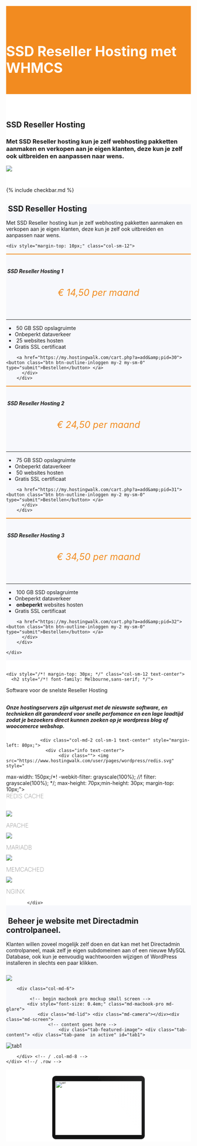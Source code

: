 <div class="jumbotron text-center" style="/* background-color: white !important; */padding: 1.5rem 0rem;margin-bottom: -1.5rem;background-color: #f28b20;border-radius: 0rem;">
<div class="container"> 
    <div class="container-fluid text-center" style="padding: 1.2rem 0rem;color: white;">

<h1 style="display: inline-block;padding-top: .3125rem;padding-bottom: .3125rem;margin-right: 1rem;font-size: 2.35rem;">
<i class="fab fa-whmcs" style="color: white;/* font-size: 20px; */"></i>  SSD Reseller Hosting met WHMCS
</h1>
</div>
</div>
</div>
 
<div class="jumbotron text-center" style="background-color: white !important;padding: 1.5rem 0rem;margin-bottom: -1rem;">
<div class="container">
<br>
<div style="margin-bottom: 20px;" class="row">
  <div> </div>
    <div style="margin-top: 30px;" class="col-sm-7">
      <h2 style="/*! font-family: Melbourne,sans-serif; */">SSD Reseller Hosting</h2>
<h3>Met SSD Reseller hosting kun je zelf webhosting pakketten aanmaken en verkopen aan je eigen klanten, deze kun je zelf ook uitbreiden en aanpassen naar wens.


</h3>
  </div>
  <div class="col-sm-5">
<img class="img-fluid" style="max-width: 350px;/* border-radius: 25px; */" src="https://www.whmcs.com/assets/images/screenshots/whmcs-admin-home.png">
  </div>
</div>
</div>
</div>


{% include checkbar.md %}




  
<div class="jumbotron" style="background-color: white;background-color: #f7f8fc !important;">
<div class="container text-center"> 
<h2><i class="fal fa-hdd" style="font-size: 34px;font-weight: 100;"></i>&nbsp;SSD Reseller Hosting</h2>
    <p>Met SSD Reseller hosting kun je zelf webhosting pakketten aanmaken en verkopen aan je eigen klanten, deze kun je zelf ook uitbreiden en aanpassen naar wens.</p>

<div class="row">

    <div style="margin-top: 10px;" class="col-sm-12">  

<div class="card-deck" style="margin-bottom: 20px;">

<div class="card mb-5 mb-lg-0">
          <div class="card-body text-center" style="border-top: 2px solid #f28b20;">

<h5 class="card-title text-muted text-uppercase text-center" style="/* margin-bottom: 10px; */">
<i class="fal fa-hdd" style="font-size: 34px;margin-bottom: 8px;font-weight: 100;color:#f28b20;"></i> <br>&nbsp;SSD Reseller Hosting 1</h5>
<h6 class="card-price text-center" style="font-size: 25px;text-align: center;color: #f28b20;">€ 14,50<span class="period">&nbsp;per maand</span></h6>
            <hr>
            <ul class="fa-ul">
              <li><span class="fa-li"><i class="fas fa-check" style="color: green;ray;"></i></span>&nbsp;50 GB SSD opslagruimte</li>
              <li><span class="fa-li"><i class="fas fa-check" style="color: green;ray;"></i></span>Onbeperkt dataverkeer</li>
              <li><span class="fa-li"><i class="fas fa-check" style="color: green;ray;"></i></span>&nbsp;25 websites hosten</li>
              <li><span class="fa-li"><i class="fas fa-check" style="color: green;ray;"></i></span>Gratis SSL certificaat</li>
            </ul>

        <a href="https://my.hostingwalk.com/cart.php?a=add&amp;pid=30"> <button class="btn btn-outline-inloggen my-2 my-sm-0" type="submit">Bestellen</button> </a>
          </div>
        </div>

<div class="card mb-5 mb-lg-0">
          <div class="card-body text-center" style="border-top: 2px solid #f28b20;">

<h5 class="card-title text-muted text-uppercase text-center" style="/* margin-bottom: 10px; */">
<i class="fal fa-hdd" style="font-size: 34px;margin-bottom: 8px;font-weight: 100;color:#f28b20;"></i> <br>&nbsp;SSD Reseller Hosting 2</h5>
<h6 class="card-price text-center" style="font-size: 25px;text-align: center;color: #f28b20;">€ 24,50<span class="period">&nbsp;per maand</span></h6>
            <hr>
            <ul class="fa-ul">
              <li><span class="fa-li"><i class="fas fa-check" style="color: green;ray;"></i></span>&nbsp;75 GB SSD opslagruimte</li>
              <li><span class="fa-li"><i class="fas fa-check" style="color: green;ray;"></i></span>Onbeperkt dataverkeer</li>
              <li><span class="fa-li"><i class="fas fa-check" style="color: green;ray;"></i></span>&nbsp;50 websites hosten</li>
              <li><span class="fa-li"><i class="fas fa-check" style="color: green;ray;"></i></span>Gratis SSL certificaat</li>
            </ul>

        <a href="https://my.hostingwalk.com/cart.php?a=add&amp;pid=31"> <button class="btn btn-outline-inloggen my-2 my-sm-0" type="submit">Bestellen</button> </a>
          </div>
        </div>

<div class="card mb-5 mb-lg-0">
          <div class="card-body text-center" style="border-top: 2px solid #f28b20;">

<h5 class="card-title text-muted text-uppercase text-center" style="/* margin-bottom: 10px; */">
<i class="fal fa-hdd" style="font-size: 34px;margin-bottom: 8px;font-weight: 100;color:#f28b20;"></i> <br>&nbsp;SSD Reseller Hosting 3</h5>
<h6 class="card-price text-center" style="font-size: 25px;text-align: center;color: #f28b20;">€ 34,50<span class="period">&nbsp;per maand</span></h6>
            <hr>
            <ul class="fa-ul">
              <li><span class="fa-li"><i class="fas fa-check" style="color: green;ray;"></i></span>&nbsp;100 GB SSD opslagruimte</li>
              <li><span class="fa-li"><i class="fas fa-check" style="color: green;ray;"></i></span>Onbeperkt dataverkeer</li>
              <li><span class="fa-li"><i class="fas fa-check" style="color: green;ray;"></i></span>&nbsp;<b>onbeperkt</b> websites hosten</li>
              <li><span class="fa-li"><i class="fas fa-check" style="color: green;ray;"></i></span>Gratis SSL certificaat</li>
            </ul>

        <a href="https://my.hostingwalk.com/cart.php?a=add&amp;pid=32"> <button class="btn btn-outline-inloggen my-2 my-sm-0" type="submit">Bestellen</button> </a>
          </div>
        </div>

</div>

    </div>

  </div>
</div>
</div>
  
<div class="jumbotron text-center" style="background-color: white;">
<div class="container text-center">
<br>
<div style="margin-bottom: 20px;" class="row text-center">

    <div style="/*! margin-top: 30px; */" class="col-sm-12 text-center">
      <h2 style="/*! font-family: Melbourne,sans-serif; */">
<i class="fal fa-rocket" style="font-size: 32px;font-weight: 100;"></i>

Software voor de snelste Reseller Hosting</h2>
   <h5 style="margin-top: 30px;font-family: inherit !important;">Onze hostingservers zijn uitgerust met de nieuwste software, en technieken dit garandeerd voor snelle perfomance en een lage laadtijd zodat je bezoekers direct kunnen zoeken op je wordpress blog of woocomerce webshop.</h5><div class="row text-center">

                 <div class="col-md-2 col-sm-1 text-center" style="margin-left: 80px;">
                   <div class="info text-center">
                        <div class=""> <img src="https://www.hostingwalk.com/user/pages/wordpress/redis.svg" style="
max-width: 150px;/*! -webkit-filter: grayscale(100%); *//*! filter: grayscale(100%); */; max-height: 70px;min-height: 30px; margin-top: 10px;"> <br>
<span class="badge badge-secondary" style="margin-top: 10px;font-size: 16px;font-weight: 100;"> REDIS CACHE</span>
 </div>
   </div>   </div>

<div class="col-md-2 col-sm-1">
                   <div class="info">
                        <div class=""> <img src="https://www.hostingwalk.com/user/pages/wordpress/apache.svg" style="
max-width: 150px;/*! -webkit-filter: grayscale(100%); *//*! filter: grayscale(100%); */; max-height: 70px;min-height: 30px; margin-top: 10px;"> <br>
<span class="badge badge-secondary" style="margin-top: 10px;font-size: 16px;font-weight: 100;"> APACHE</span>
 </div>
   </div>   </div>

<div class="col-md-2">
                   <div class="info">
                        <div class=""> <img src="https://www.hostingwalk.com/user/pages/wordpress/mariadb.svg" style="
max-width: 150px;/*! -webkit-filter: grayscale(100%); *//*! filter: grayscale(100%); */; max-height: 70px;min-height: 30px; margin-top: 10px;"> <br>
<span class="badge badge-secondary" style="margin-top: 10px;font-size: 16px;font-weight: 100;"> MARIADB</span>
 </div>
   </div>   </div>

<div class="col-md-2">
                   <div class="info">
                        <div class=""> <img src="https://www.hostingwalk.com/user/pages/wordpress/memcached.svg" style="
max-width: 150px;/*! -webkit-filter: grayscale(100%); *//*! filter: grayscale(100%); */; max-height: 70px;min-height: 30px; margin-top: 10px;"> <br>
<span class="badge badge-secondary" style="margin-top: 10px;font-size: 16px;font-weight: 100;">MEMCACHED</span>
 </div>
   </div>   </div>

<div class="col-md-2">
                   <div class="info">
                        <div class=""> <img src="https://www.hostingwalk.com/user/pages/wordpress/nginx.svg" style="
max-width: 150px;/*! -webkit-filter: grayscale(100%); *//*! filter: grayscale(100%); */; max-height: 70px;min-height: 30px; margin-top: 10px;"> <br>
<span class="badge badge-secondary" style="margin-top: 10px;font-size: 16px;font-weight: 100;">NGINX</span>
 </div>
   </div>   </div>


            </div>
  </div>
  
</div>
</div></div>
  
  
<div style="background-color: #f7f8fc !important;" class="jumbotron"> 
<div class="container">
    <div class="row">
        <div style="margin-top: 20px;" class="col-sm-5">
      <h2 style="/*! font-family: Melbourne,sans-serif; */">  <i class="fal fa-user-cog" style="font-size: 32px;font-weight: 100;"></i>&nbsp;Beheer je website met Directadmin controlpaneel.</h2>
      <p>Klanten willen zoveel mogelijk zelf doen en dat kan met het Directadmin controlpaneel, maak zelf je eigen subdomeinen aan of een nieuwe MySQL Database, ook kun je eenvoudig wachtwoorden wijzigen of WordPress installeren in slechts een paar klikken.<br>
          <img class="img-fluid" style="max-width: 250px;margin-top: 25px;" src="https://directadmin.com/img/logo/logo_directadmin.svg">
</p>
  </div> <!-- /col-md-4 -->

        <div class="col-md-6">

             <!-- begin macbook pro mockup small screen -->
            <div style="font-size: 0.4em;" class="md-macbook-pro md-glare">
                <div class="md-lid"> <div class="md-camera"></div><div class="md-screen">
                    <!-- content goes here -->                
                        <div class="tab-featured-image"> <div class="tab-content"> <div class="tab-pane  in active" id="tab1">
 <img src="https://www.justhost.nl/wp-content/uploads/2017/03/new-directadmin-justhost.png" alt="tab1" class="img img-responsive">
                                </div> </div></div> 
                    </div>  </div>
                <div class="md-base"></div>
            </div> <!-- end macbook pro mockup -->           

        </div> <!-- / .col-md-8 -->
    </div> <!--/ .row -->
</div>
    </div>

    
<div class="jumbotron" style="background-color: white;">
<div class="container">
<br>
<div style="margin-bottom: 20px;" class="row">
  <div> </div>
    <div class="col-md-8">
            <!-- begin macbook pro mockup -->
            <div style="font-size: 0.4em;" class="md-macbook-pro md-glare">
                <div class="md-lid">
                    <div class="md-camera"></div>
                    <div class="md-screen">
                    <!-- content goes here -->                
                        <div class="tab-featured-image">
                            <div class="tab-content">
                                <div class="tab-pane  in active" id="tab1">
                                        <img src="https://i.imgur.com/7a0vj9Y.png" alt="tab1" class="img img-responsive">
                                </div>

                            </div>
                        </div>
                    </div>
                </div>
                <div class="md-base"></div>
            </div> <!-- end macbook pro mockup -->

        </div>
  <div style="
margin-top: 25px;" class="col-sm-4">
      <h2 style="/*! font-family: Melbourne,sans-serif; */">    <i class="fal fa-shield-alt" style="font-size: 34px;font-weight: 100;"></i>&nbsp;Gratis LetsEncrypt SSL Certificaten.</h2>
      <p>In Directadmin kun je zelf eenvoudig een SSL installeren op je wordpress website dankzij Lets Encrypt kost dit helemaal niets, en wordt hij iedere periode automatisch verlengd, maak gratis je website veiliger en betrouwbaarder!<br>
          <img class="img-fluid" style="
max-width: 150px;margin-top: 25px;" src="https://letsencrypt.org/images/letsencrypt-logo-horizontal.svg">
</p>
  </div>
</div>
</div></div>


<div style="background-color: #f7f8fc !important;" class="jumbotron"> 
<div class="container">
    <div class="row">
        <div style="margin-top: 23px;" class="col-sm-5">
      <h2 style="/*! font-family: Melbourne,sans-serif; */">  <i class="fal fa-envelope" style="font-size: 32px;font-weight: 100;"></i>&nbsp;Je eigen webmail met Roundcube</h2>
      <p>Log eenvoudig in met je e-mailadres en begin direct met het verzenden van e-mails, uitgebreide instellingen voor een eigen persoonlijke handtekeningen en meer. &nbsp;<br>
          <img class="img-fluid" style="
max-width: 200px;margin-top: 25px;" src="https://roundcube.net/images/logo.png">
</p>
  </div> <!-- /col-md-4 -->

        <div class="col-md-6">
            <!-- begin macbook pro mockup -->
            <div style="font-size: 0.4em;" class="md-macbook-pro md-glare">
                <div class="md-lid">
                    <div class="md-camera"></div>
                    <div class="md-screen">
                    <!-- content goes here -->                
                        <div class="tab-featured-image">
                            <div class="tab-content">
                                <div class="tab-pane  in active" id="tab1">
                                        <img src="https://kolabian.files.wordpress.com/2017/09/elastic1.png?w=1000" alt="tab1" class="img img-responsive" style="
width: 110%;">
                                </div>
                                <div class="tab-pane " id="tab2">

                                        <img src="https://unsplash.imgix.net/uploads/1411724908903377d4696/2e9b0cb2?dpr=2&amp;fit=crop&amp;fm=jpg&amp;h=650&amp;q=75&amp;w=950">

                                </div>
                                <div class="tab-pane fade" id="tab3">

                                        <img src="https://ununsplash.imgix.net/photo-1422479516648-9b1f0b6e8da8?dpr=2&amp;fit=crop&amp;fm=jpg&amp;h=650&amp;q=75&amp;w=950" alt="tab1" class="img img-responsive">
                                </div>
                            </div>
                        </div>
                    </div>
                </div>
                <div class="md-base"></div>
            </div> <!-- end macbook pro mockup -->

        </div> <!-- / .col-md-8 -->
    </div> <!--/ .row -->
</div>
    </div>


<div class="box">
    <div class="container">

<h2 class="text-center" style=""><i class="fal fa-angle-right" style="font-size: 32px;font-weight: 100;"></i>&nbsp; Extra features bij Reseller Hosting</h2>

        <div class="row">

<div class="col-lg-4 col-md-4 col-sm-4 col-xs-12"> <div class="box-part text-center">
     
 <div style="margin-top: 10px;"></div><h3>Performance</h3>
<ul class="fa-ul">
              <li><span class="fa-li"><i class="fas fa-check" style="color: green;ray;"></i></span>REDIS &amp; OPCACHE caching</li>
              <li><span class="fa-li"><i class="fas fa-check" style="color: green;ray;"></i></span>&nbsp;HTTP 2.0 ondersteuning</li>
              <li><span class="fa-li"><i class="fas fa-check" style="color: green;ray;"></i></span>&nbsp;IPv6 ondersteuning</li>
              <li><span class="fa-li"><i class="fas fa-check" style="color: green;ray;"></i></span>&nbsp;Laatste PHP 7 versie!</li>
            </ul>
     </div>     </div> 

<div class="col-lg-4 col-md-4 col-sm-4 col-xs-12"> <div class="box-part text-center">
     
 <div style="margin-top: 10px;"></div><h3>Website</h3>
<ul class="fa-ul">
              <li><span class="fa-li"><i class="fas fa-check" style="color: green;ray;"></i></span>Installatron app store</li>
              <li><span class="fa-li"><i class="fas fa-check" style="color: green;ray;"></i></span>&nbsp;AWstats website logs</li>
              <li><span class="fa-li"><i class="fas fa-check" style="color: green;ray;"></i></span>&nbsp;Cronjobs aanmaken</li>
              <li><span class="fa-li"><i class="fas fa-check" style="color: green;ray;"></i></span>Onbeperkt FTP accounts</li>
            </ul>
     </div>     </div>

<div class="col-lg-4 col-md-4 col-sm-4 col-xs-12"> <div class="box-part text-center">
     
 <div style="margin-top: 10px;"></div><h3>E-Mail</h3>
<ul class="fa-ul">
              <li><span class="fa-li"><i class="fas fa-check" style="color: green;ray;"></i></span>E-mails doorsturen</li>
              <li><span class="fa-li"><i class="fas fa-check" style="color: green;ray;"></i></span>&nbsp;Onbeperkt E-mail accounts</li>
              <li><span class="fa-li"><i class="fas fa-check" style="color: green;ray;"></i></span>E-mail autoresponders</li>
              <li><span class="fa-li"><i class="fas fa-check" style="color: green;ray;"></i></span>&nbsp;Catch-all e-mailadressen</li>
            </ul>
     </div>     </div>
<div class="col-lg-4 col-md-4 col-sm-4 col-xs-12"> <div class="box-part text-center">
     
 <div style="margin-top: 10px;"></div><h3>Security</h3>
<ul class="fa-ul">
              <li><span class="fa-li"><i class="fas fa-check" style="color: green;ray;"></i></span>Gratis SSL certificaat</li>
              <li><span class="fa-li"><i class="fas fa-check" style="color: green;ray;"></i></span>Imunify360 Firewall</li>
              <li><span class="fa-li"><i class="fas fa-check" style="color: green;ray;"></i></span>SpamExperts anti-spam</li>
              <li><span class="fa-li"><i class="fas fa-check" style="color: green;ray;"></i></span>Hardened PHP updates</li>
            </ul>
     </div>     </div>
<div class="col-lg-4 col-md-4 col-sm-4 col-xs-12"> <div class="box-part text-center">
     
 <div style="margin-top: 10px;"></div><h3>Developers reseller hosting</h3>
<ul class="fa-ul">
              <li><span class="fa-li"><i class="fas fa-check" style="color: green;ray;"></i></span>WP-cli inbegrepen</li>
              <li><span class="fa-li"><i class="fas fa-check" style="color: green;ray;"></i></span>&nbsp;Uurlijkse backups</li>
              <li><span class="fa-li"><i class="fas fa-check" style="color: green;ray;"></i></span>&nbsp;SSH toegang</li>
              <li><span class="fa-li"><i class="fas fa-check" style="color: green;ray;"></i></span>&nbsp;Composer &amp; PHP.ini beheer</li>
            </ul>
     </div>     </div>
<div class="col-lg-4 col-md-4 col-sm-4 col-xs-12"> <div class="box-part text-center">
     
 <div style="margin-top: 10px;"></div><h3>Zakelijke reseller hosting</h3>
<ul class="fa-ul">
              <li><span class="fa-li"><i class="fas fa-check" style="color: green;ray;"></i></span>99,99% uptime garantie</li>
              <li><span class="fa-li"><i class="fas fa-check" style="color: green;ray;"></i></span>Snelle support zelfs op zaterdag</li>
              <li><span class="fa-li"><i class="fas fa-check" style="color: green;ray;"></i></span>Enterprise SSD Harddisks</li>
              <li><span class="fa-li"><i class="fas fa-check" style="color: green;ray;"></i></span>&nbsp;Datacenter in Amsterdam, NL</li>
            </ul>
     </div>     </div>







     </div> </div> </div>
     
     <style>
    .box{
    padding:60px 0px;
}

.box-part{
    background:#FFF;
    border-radius:10px;
    padding:40px 20px;
    margin:30px 0px;
}

.box-part{
background-color: #f7f8fc !important;
}

.box-part .fa , 
.box-part .title , 
.box-part .text ,
.box-part a{
    -webkit-transition: all 1s ease-out;
    -moz-transition: all 1s ease-out;
    -o-transition: all 1s ease-out;
    transition: all 1s ease-out;
}
</style>


<div class="jumbotron text-center" style="background-color: white !important;">
    <div class="container">

<h2 class="text-center">&nbsp;<i style="margin-left: 0px;color: #f28b20;font-size: 25px;" class="fal fa-coffee white-text"></i>&nbsp;Nog vragen over SSD Reseller Hosting ? neem eenvoudig contact op.</h2>
<br>

<div class="card-deck">

<div class="card">  <div class="card-body"> 
 <i style="margin-left: 0px;color: #3b5998;font-size: 35px;" class="fal fa-comments white-text"></i>
<h3>Live-chat</h3>
<p style="color: #999999; margin-top: 0;">Gem. reactietijd 5 min</p>
  </div>
<div class="card-footer" style="background: #f28b20;color: white;">&nbsp; <a onclick="if (!window.__cfRLUnblockHandlers) return false; if (!window.__cfRLUnblockHandlers) return false; $crisp.push(['do', 'chat:open'])" style="color: white;"> <i style="font-size: 14px;" class="fal fa-external-link"></i> Openen </a> </div>
</div>  

<div class="card">  <div class="card-body"> 
<i style="margin-left: 0px;color: #3b5998;font-size: 35px;" class="fab fa-facebook white-text"></i>
<h3>Messenger</h3>
<p style="color: #999999;">Gem. reactietijd 30 min</p>
  </div>
<div class="card-footer" style="background: #f28b20;color: white;">&nbsp; <a href="https://www.facebook.com/Hostingwalk/" style="color: white;"> <i style="font-size: 14px;" class="fal fa-external-link"></i> Openen </a> </div>
</div>        

<div class="card">  <div class="card-body"> 
<i style="margin-left: 0px;color:#25D366;font-size: 35px;" class="fab fa-whatsapp white-text"></i>
<h3>WhatsApp</h3>
<p style="color: #999999; margin-top: 0;">Gem. reactietijd 30 min</p>
  </div>
<div class="card-footer" style="background: #f28b20;color: white;">&nbsp; <a href="https://api.whatsapp.com/send?phone=31708919323" style="color: white;"> <i style="font-size: 14px;" class="fal fa-external-link"></i> Openen </a> </div>
</div>

<div class="card">  <div class="card-body"> 
<i style="margin-left: 0px;color: #55acee;font-size: 35px;" class="fab fa-twitter white-text"></i>
<h3>Twitter DM</h3>
<p style="color: #999999; margin-top: 0;">Gem. reactietijd 30 min</p>
  </div>
<div class="card-footer" style="background: #f28b20;color: white;">&nbsp; <a href="https://www.twitter.com/hostingwalk/" style="color: white;"> <i style="font-size: 14px;" class="fal fa-external-link"></i> Openen </a> </div>
</div>

        </div>       </div>  

 </div>


<style> 
    

.panel-heading:hover {
    cursor:pointer;
}
.panel-heading {
    -webkit-touch-callout: none;
    -webkit-user-select: none;
    -khtml-user-select: none;
    -moz-user-select: none;
    -ms-user-select: none;
    user-select: none;    
}

.side-tab:hover {
        cursor: pointer;
    }
    .panel.panel-default {
        border: none;
        box-shadow: none !important;
        border-bottom-right-radius: 0px;
        border-bottom-left-radius: 0px;

    }
    .panel-heading {
        border: none;
        background-color: #eee;

    }
    .panel-body {
        background-color: #f5f5f5;
    }
    .panel-title {
        font-weight: 400;
        color: $white;
    }

/*----------------------------------
    Macbook pro mockup from:
    http://jaredhardy.com/minimal-devices/

----------------------------------*/

.md-macbook-pro {
  display: block;
  width: 55.3125em;
  height: 31.875em;
  font-size: 13px;
  margin: 0 auto;

  @media (max-width:1199px){
    font-size: 11px;
  }
  @media (max-width:1024px){
    font-size: 10px;
  }

  @media (max-width:767px){
    font-size: 7px;
  }

  @media (max-width:320px){
    font-size: 5px;
  }

}
.md-macbook-pro .md-lid {
  width: 45em;
  height: 30.625em;
  overflow: hidden;
  margin: 0 auto;
  position: relative;
  border-radius: 1.875em;
  border: solid 0.1875em #cdced1;
  background: #131313;
}
.md-macbook-pro .md-camera {
  width: 0.375em;
  height: 0.375em;
  margin: 0 auto;
  position: relative;
  top: 1.0625em;
  background: #000;
  border-radius: 100%;
  box-shadow: inset 0 -1px 0 rgba(255, 255, 255, 0.25);
}
.md-macbook-pro .md-camera:after {
  content: "";
  display: block;
  width: 0.125em;
  height: 0.125em;
  position: absolute;
  left: 0.125em;
  top: 0.0625em;
  background: #353542;
  border-radius: 100%;
}
.md-macbook-pro .md-screen {
  width: 42.25em;
  height: 26.375em;
  margin: 0 auto;
  position: relative;
  top: 2.0625em;
  // background: #1d1d1d;
  background: #fff;
  overflow: hidden;
}
.md-macbook-pro .md-screen img {
  width: 100%;
}
.md-macbook-pro .md-base {
  width: 100%;
  height: 0.9375em;
  position: relative;
  top: -0.75em;
  background: #c6c7ca;
}
.md-macbook-pro .md-base:after {
  content: "";
  display: block;
  width: 100%;
  height: 0.5em;
  margin: 0 auto;
  position: relative;
  bottom: -0.1875em;
  background: #b9babe;
  border-radius: 0 0 1.25em 1.25em;
}
.md-macbook-pro .md-base:before {
  content: "";
  display: block;
  width: 7.6875em;
  height: 0.625em;
  margin: 0 auto;
  position: relative;
  background: #a6a8ad;
  border-radius: 0 0 0.625em 0.625em;
}
.md-macbook-pro.md-glare .md-lid:after {
  content: "";
  display: block;
  width: 50%;
  height: 100%;
  position: absolute;
  top: 0;
  right: 0;
  border-radius: 0 1.25em 0 0;
  background: -webkit-linear-gradient(37deg, rgba(255, 255, 255, 0) 50%, rgba(247, 248, 240, 0.025) 50%, rgba(250, 245, 252, 0.08));
  background: -moz-linear-gradient(37deg, rgba(255, 255, 255, 0) 50%, rgba(247, 248, 240, 0.025) 50%, rgba(250, 245, 252, 0.08));
  background: -o-linear-gradient(37deg, rgba(255, 255, 255, 0) 50%, rgba(247, 248, 240, 0.025) 50%, rgba(250, 245, 252, 0.08));
  background: linear-gradient(53deg, rgba(255, 255, 255, 0) 50%, rgba(247, 248, 240, 0.025) 50%, rgba(250, 245, 252, 0.08));
}</style>


<style>    
header {
  position: relative;
  background-color: black;
  height: 75vh;
  min-height: 25rem;
  width: 100%;
  overflow: hidden;
}

header video {
  position: absolute;
  top: 50%;
  left: 50%;
  min-width: 100%;
  min-height: 100%;
  width: auto;
  height: auto;
  z-index: 0;
  -ms-transform: translateX(-50%) translateY(-50%);
  -moz-transform: translateX(-50%) translateY(-50%);
  -webkit-transform: translateX(-50%) translateY(-50%);
  transform: translateX(-50%) translateY(-50%);
}

header .container {
  position: relative;
  z-index: 2;
}

header .overlay {
  position: absolute;
  top: 0;
  left: 0;
  height: 100%;
  width: 100%;
  background-color: black;
  opacity: 0.5;
  z-index: 1;
}


</style>